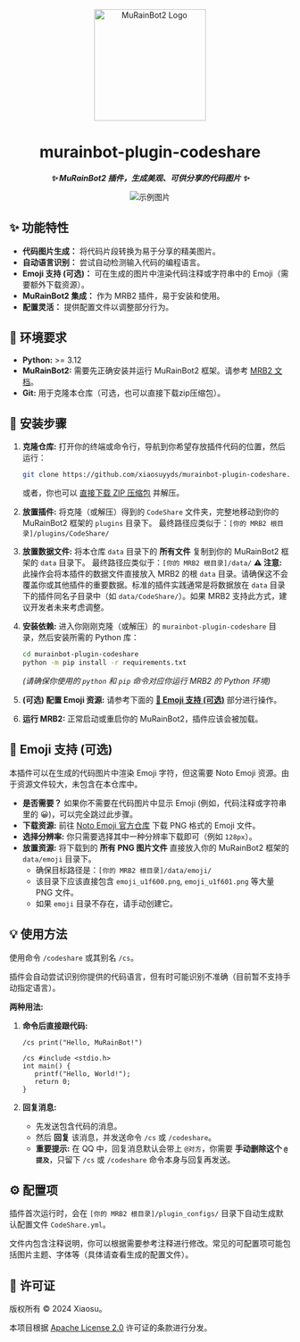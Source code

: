 <div align="center">

<a href="https://github.com/MuRainBot/MuRainBot2" style="text-decoration:none" >
    <img src="https://mrb2.xiaosu.icu/icon.webp" width="200px" height="200px" alt="MuRainBot2 Logo">
</a>

# murainbot-plugin-codeshare

***✨ MuRainBot2 插件，生成美观、可供分享的代码图片 ✨***

![示例图片](https://cdn.jsdelivr.net/gh/xiaosuyyds/murainbot-plugin-codeshare/@master/example.png)

</div>

## ✨ 功能特性

*   **代码图片生成：** 将代码片段转换为易于分享的精美图片。
*   **自动语言识别：** 尝试自动检测输入代码的编程语言。
*   **Emoji 支持 (可选)：** 可在生成的图片中渲染代码注释或字符串中的 Emoji（需要额外下载资源）。
*   **MuRainBot2 集成：** 作为 MRB2 插件，易于安装和使用。
*   **配置灵活：** 提供配置文件以调整部分行为。

## 🔧 环境要求

*   **Python:** >= 3.12
*   **MuRainBot2:** 需要先正确安装并运行 MuRainBot2 框架。请参考 [MRB2 文档](https://mrb2.xiaosu.icu/start/getting-started)。
*   **Git:** 用于克隆本仓库（可选，也可以直接下载zip压缩包）。

## 🚀 安装步骤

1.  **克隆仓库:**
    打开你的终端或命令行，导航到你希望存放插件代码的位置，然后运行：
    ```bash
    git clone https://github.com/xiaosuyyds/murainbot-plugin-codeshare.git
    ```
    或者，你也可以 [直接下载 ZIP 压缩包](https://github.com/xiaosuyyds/murainbot-plugin-codeshare/archive/refs/heads/master.zip) 并解压。

2.  **放置插件:**
    将克隆（或解压）得到的 `CodeShare` 文件夹，完整地移动到你的 MuRainBot2 框架的 `plugins` 目录下。
    最终路径应类似于：`[你的 MRB2 根目录]/plugins/CodeShare/`

3.  **放置数据文件:**
    将本仓库 `data` 目录下的 **所有文件** 复制到你的 MuRainBot2 框架的 `data` 目录下。
    最终路径应类似于：`[你的 MRB2 根目录]/data/`
    **⚠️ 注意:** 此操作会将本插件的数据文件直接放入 MRB2 的根 `data` 目录。请确保这不会覆盖你或其他插件的重要数据。标准的插件实践通常是将数据放在 `data` 目录下的插件同名子目录中（如 `data/CodeShare/`）。如果 MRB2 支持此方式，建议开发者未来考虑调整。

4.  **安装依赖:**
    进入你刚刚克隆（或解压）的 `murainbot-plugin-codeshare` 目录，然后安装所需的 Python 库：
    ```bash
    cd murainbot-plugin-codeshare
    python -m pip install -r requirements.txt
    ```
    *(请确保你使用的 `python` 和 `pip` 命令对应你运行 MRB2 的 Python 环境)*

5.  **(可选) 配置 Emoji 资源:**
    请参考下面的 **[🤔 Emoji 支持 (可选)](#-emoji-支持-可选)** 部分进行操作。

6.  **运行 MRB2:**
    正常启动或重启你的 MuRainBot2，插件应该会被加载。

## 🤔 Emoji 支持 (可选)

本插件可以在生成的代码图片中渲染 Emoji 字符，但这需要 Noto Emoji 资源。由于资源文件较大，未包含在本仓库中。

*   **是否需要？** 如果你不需要在代码图片中显示 Emoji (例如，代码注释或字符串里的 😀)，可以完全跳过此步骤。
*   **下载资源:** 前往 [Noto Emoji 官方仓库](https://github.com/googlefonts/noto-emoji/tree/main/png) 下载 PNG 格式的 Emoji 文件。
*   **选择分辨率:** 你只需要选择其中一种分辨率下载即可（例如 `128px`）。
*   **放置资源:** 将下载到的 **所有 PNG 图片文件** 直接放入你的 MuRainBot2 框架的 `data/emoji` 目录下。
    *   确保目标路径是：`[你的 MRB2 根目录]/data/emoji/`
    *   该目录下应该直接包含 `emoji_u1f600.png`, `emoji_u1f601.png` 等大量 PNG 文件。
    *   如果 `emoji` 目录不存在，请手动创建它。

## 💡 使用方法

使用命令 `/codeshare` 或其别名 `/cs`。

插件会自动尝试识别你提供的代码语言，但有时可能识别不准确（目前暂不支持手动指定语言）。

**两种用法:**

1.  **命令后直接跟代码:**
    ```
    /cs print("Hello, MuRainBot!")
    ```
    ```
    /cs #include <stdio.h>
    int main() {
       printf("Hello, World!");
       return 0;
    }
    ```

2.  **回复消息:**
    *   先发送包含代码的消息。
    *   然后 **回复** 该消息，并发送命令 `/cs` 或 `/codeshare`。
    *   **重要提示:** 在 QQ 中，回复消息默认会带上 `@对方`，你需要 **手动删除这个 `@提及`**，只留下 `/cs` 或 `/codeshare` 命令本身与回复再发送。

## ⚙️ 配置项

插件首次运行时，会在 `[你的 MRB2 根目录]/plugin_configs/` 目录下自动生成默认配置文件 `CodeShare.yml`。

文件内包含注释说明，你可以根据需要参考注释进行修改。常见的可配置项可能包括图片主题、字体等（具体请查看生成的配置文件）。

## 📜 许可证

版权所有 © 2024 Xiaosu。

本项目根据 [Apache License 2.0](https://github.com/xiaosuyyds/murainbot-plugin-codeshare/blob/master/LICENSE) 许可证的条款进行分发。
